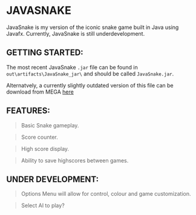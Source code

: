 # JAVASNAKE

JavaSnake is my version of the iconic snake game built in Java using Javafx.
Currently, JavaSnake is still underdevelopment.

## GETTING STARTED: 

The most recent JavaSnake `.jar` file can be found in `out\artifacts\JavaSnake_jar\` and should be called `JavaSnake.jar`.

Alternatvely, a currently slightly outdated version of this file can be download from MEGA [here](https://mega.nz/#!RJliCS4a!vvarkseMkx3qJFrJDfrivSu5VM7AFjVizetYU2jbUgI)

## FEATURES:

> Basic Snake gameplay.

> Score counter.

> High score display.

> Ability to save highscores between games.


## UNDER DEVELOPMENT: 

> Options Menu will allow for control, colour and game customization.

> Select AI to play? 
